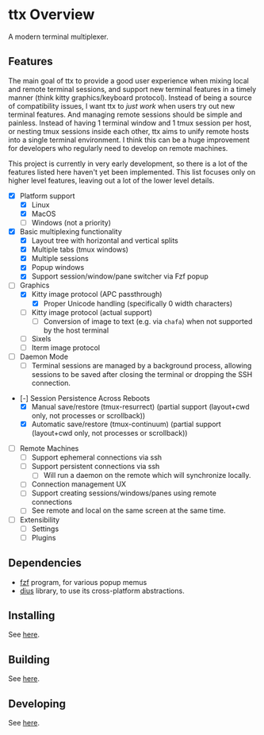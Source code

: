 # ttx Overview

A modern terminal multiplexer.

## Features

The main goal of ttx to provide a good user experience when mixing local and remote terminal sessions, and support new
terminal features in a timely manner (think kitty graphics/keyboard protocol). Instead of being a source of
compatibility issues, I want ttx to _just work_ when users try out new terminal features. And managing remote sessions should
be simple and painless. Instead of having 1 terminal window and 1 tmux session per host, or nesting tmux sessions inside
each other, ttx aims to unify remote hosts into a single terminal environment. I think this can be a huge improvement for
developers who regularly need to develop on remote machines.

This project is currently in very early development, so there is a lot of the features listed here haven't
yet been implemented. This list focuses only on higher level features, leaving out a lot of the lower level
details.

- [x] Platform support
  - [x] Linux
  - [x] MacOS
  - [ ] Windows (not a priority)
- [x] Basic multiplexing functionality
  - [x] Layout tree with horizontal and vertical splits
  - [x] Multiple tabs (tmux windows)
  - [x] Multiple sessions
  - [x] Popup windows
  - [x] Support session/window/pane switcher via Fzf popup
- [ ] Graphics
  - [x] Kitty image protocol (APC passthrough)
    - [x] Proper Unicode handling (specifically 0 width characters)
  - [ ] Kitty image protocol (actual support)
    - [ ] Conversion of image to text (e.g. via `chafa`) when not supported by the host terminal
  - [ ] Sixels
  - [ ] Iterm image protocol
- [ ] Daemon Mode
  - [ ] Terminal sessions are managed by a background process, allowing sessions to be saved after closing the terminal
        or dropping the SSH connection.
- [-] Session Persistence Across Reboots
  - [x] Manual save/restore (tmux-resurrect) (partial support (layout+cwd only, not processes or scrollback))
  - [x] Automatic save/restore (tmux-continuum) (partial support (layout+cwd only, not processes or scrollback))
- [ ] Remote Machines
  - [ ] Support ephemeral connections via ssh
  - [ ] Support persistent connections via ssh
    - [ ] Will run a daemon on the remote which will synchronize locally.
  - [ ] Connection management UX
  - [ ] Support creating sessions/windows/panes using remote connections
  - [ ] See remote and local on the same screen at the same time.
- [ ] Extensibility
  - [ ] Settings
  - [ ] Plugins

## Dependencies

- [fzf](https://github.com/junegunn/fzf) program, for various popup memus
- [dius](https://github.com/coletrammer/dius) library, to use its cross-platform
  abstractions.

## Installing

See [here](docs/pages/install.md).

## Building

See [here](docs/pages/build.md).

## Developing

See [here](docs/pages/developing.md).
